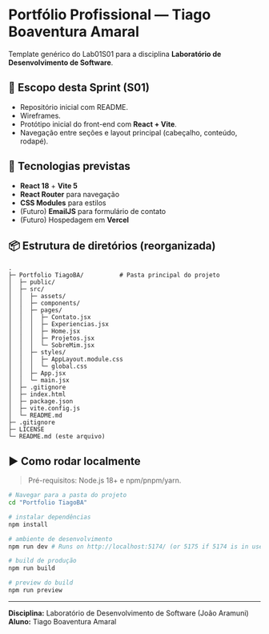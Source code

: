 # Portfólio Profissional — Tiago Boaventura Amaral

Template genérico do Lab01S01 para a disciplina **Laboratório de Desenvolvimento de Software**.

## 🎯 Escopo desta Sprint (S01)

- Repositório inicial com README.
- Wireframes.
- Protótipo inicial do front-end com **React + Vite**.
- Navegação entre seções e layout principal (cabeçalho, conteúdo, rodapé).

## 🧱 Tecnologias previstas

- **React 18** + **Vite 5**
- **React Router** para navegação
- **CSS Modules** para estilos
- (Futuro) **EmailJS** para formulário de contato
- (Futuro) Hospedagem em **Vercel**

## 📦 Estrutura de diretórios (reorganizada)

```
.
├─ Portfolio TiagoBA/          # Pasta principal do projeto
│  ├─ public/
│  ├─ src/
│  │  ├─ assets/
│  │  ├─ components/
│  │  ├─ pages/
│  │  │  ├─ Contato.jsx
│  │  │  ├─ Experiencias.jsx
│  │  │  ├─ Home.jsx
│  │  │  ├─ Projetos.jsx
│  │  │  └─ SobreMim.jsx
│  │  ├─ styles/
│  │  │  ├─ AppLayout.module.css
│  │  │  └─ global.css
│  │  ├─ App.jsx
│  │  └─ main.jsx
│  ├─ .gitignore
│  ├─ index.html
│  ├─ package.json
│  ├─ vite.config.js
│  └─ README.md
├─ .gitignore
├─ LICENSE
└─ README.md (este arquivo)
```

## ▶️ Como rodar localmente

> Pré-requisitos: Node.js 18+ e npm/pnpm/yarn.

```bash
# Navegar para a pasta do projeto
cd "Portfolio TiagoBA"

# instalar dependências
npm install

# ambiente de desenvolvimento
npm run dev # Runs on http://localhost:5174/ (or 5175 if 5174 is in use)

# build de produção
npm run build

# preview do build
npm run preview
```

---

**Disciplina:** Laboratório de Desenvolvimento de Software (João Aramuni)  
**Aluno:** Tiago Boaventura Amaral
